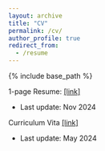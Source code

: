 ```yaml
---
layout: archive
title: "CV"
permalink: /cv/
author_profile: true
redirect_from:
  - /resume
---
```


{% include base_path %}

1-page Resume: [[link]](https://drive.google.com/file/d/1N4NViqi-7ZU5RrM4dW6EZVsVhDfNEoZ5/view?usp=sharing)
- Last update: Nov 2024

Curriculum Vita [[link]](https://drive.google.com/file/d/1Af6rdxOmR9D2IDnsBvVLQyReQ6B9HKtP/view?usp=sharing)
- Last update: May 2024
